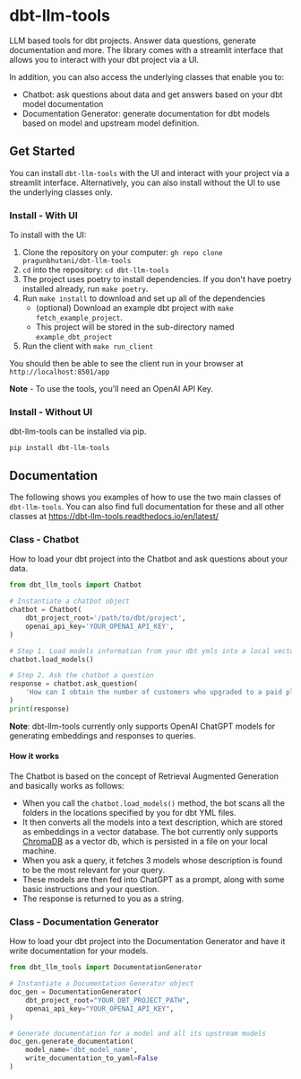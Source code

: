 # dbt-llm-tools

LLM based tools for dbt projects. Answer data questions, generate documentation and more.
The library comes with a streamlit interface that allows you to interact with your dbt project via a UI.

In addition, you can also access the underlying classes that enable you to:

- Chatbot: ask questions about data and get answers based on your dbt model documentation
- Documentation Generator: generate documentation for dbt models based on model and upstream model definition.

## Get Started

You can install `dbt-llm-tools` with the UI and interact with your project via a streamlit interface. Alternatively, you can also install without the UI to use the underlying classes only.

### Install - With UI

To install with the UI:

1. Clone the repository on your computer: `gh repo clone pragunbhutani/dbt-llm-tools`
2. `cd` into the repository: `cd dbt-llm-tools`
3. The project uses poetry to install dependencies. If you don't have poetry installed already, run `make poetry`.
4. Run `make install` to download and set up all of the dependencies
   - (optional) Download an example dbt project with `make fetch_example_project`.
   - This project will be stored in the sub-directory named `example_dbt_project`
5. Run the client with `make run_client`

You should then be able to see the client run in your browser at `http://localhost:8501/app`

**Note** - To use the tools, you'll need an OpenAI API Key.

### Install - Without UI

dbt-llm-tools can be installed via pip.

```
pip install dbt-llm-tools
```

## Documentation

The following shows you examples of how to use the two main classes of `dbt-llm-tools`. You can also find full documentation for these and all other classes at https://dbt-llm-tools.readthedocs.io/en/latest/

### Class - Chatbot

How to load your dbt project into the Chatbot and ask questions about your data.

```Python
from dbt_llm_tools import Chatbot

# Instantiate a chatbot object
chatbot = Chatbot(
	dbt_project_root='/path/to/dbt/project',
	openai_api_key='YOUR_OPENAI_API_KEY',
)

# Step 1. Load models information from your dbt ymls into a local vector store
chatbot.load_models()

# Step 2. Ask the chatbot a question
response = chatbot.ask_question(
	'How can I obtain the number of customers who upgraded to a paid plan in the last 3 months?'
)
print(response)
```

**Note**: dbt-llm-tools currently only supports OpenAI ChatGPT models for generating embeddings and responses to queries.

#### How it works

The Chatbot is based on the concept of Retrieval Augmented Generation and basically works as follows:

- When you call the `chatbot.load_models()` method, the bot scans all the folders in the locations specified by you for dbt YML files.
- It then converts all the models into a text description, which are stored as embeddings in a vector database. The bot currently only supports [ChromaDB](https://www.trychroma.com/) as a vector db, which is persisted in a file on your local machine.
- When you ask a query, it fetches 3 models whose description is found to be the most relevant for your query.
- These models are then fed into ChatGPT as a prompt, along with some basic instructions and your question.
- The response is returned to you as a string.

### Class - Documentation Generator

How to load your dbt project into the Documentation Generator and have it write documentation for your models.

```Python
from dbt_llm_tools import DocumentationGenerator

# Instantiate a Documentation Generator object
doc_gen = DocumentationGenerator(
	dbt_project_root="YOUR_DBT_PROJECT_PATH",
	openai_api_key="YOUR_OPENAI_API_KEY",
)

# Generate documentation for a model and all its upstream models
doc_gen.generate_documentation(
	model_name='dbt_model_name',
	write_documentation_to_yaml=False
)
```
